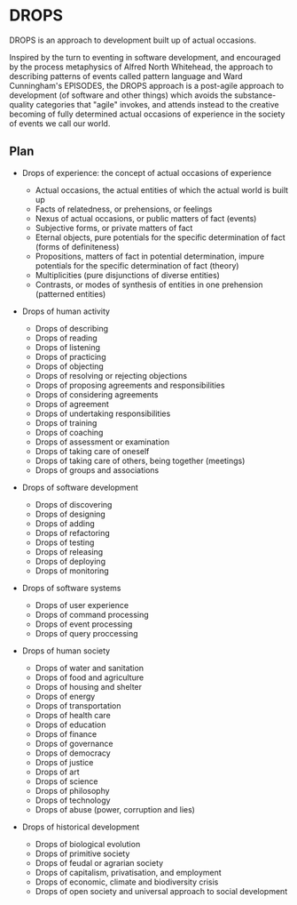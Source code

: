 # DROPS
DROPS is an approach to development built up of actual occasions.

Inspired by the turn to eventing in software development, and encouraged by the process metaphysics of Alfred North Whitehead, the approach to describing patterns of events called pattern language and Ward Cunningham's EPISODES, the DROPS approach is a post-agile approach to development (of software and other things) which avoids the substance-quality categories that "agile" invokes, and attends instead to the creative becoming of fully determined actual occasions of experience in the society of events we call our world.

## Plan

- Drops of experience: the concept of actual occasions of experience
  - Actual occasions, the actual entities of which the actual world is built up
  - Facts of relatedness, or prehensions, or feelings
  - Nexus of actual occasions, or public matters of fact (events)
  - Subjective forms, or private matters of fact
  - Eternal objects, pure potentials for the specific determination of fact (forms of definiteness)
  - Propositions, matters of fact in potential determination, impure potentials for the specific determination of fact (theory)
  - Multiplicities (pure disjunctions of diverse entities)
  - Contrasts, or modes of synthesis of entities in one prehension (patterned entities)
  
- Drops of human activity
  - Drops of describing
  - Drops of reading
  - Drops of listening
  - Drops of practicing
  - Drops of objecting
  - Drops of resolving or rejecting objections
  - Drops of proposing agreements and responsibilities
  - Drops of considering agreements
  - Drops of agreement
  - Drops of undertaking responsibilities
  - Drops of training
  - Drops of coaching
  - Drops of assessment or examination
  - Drops of taking care of oneself
  - Drops of taking care of others, being together (meetings)
  - Drops of groups and associations
  
- Drops of software development
  - Drops of discovering
  - Drops of designing
  - Drops of adding
  - Drops of refactoring
  - Drops of testing
  - Drops of releasing
  - Drops of deploying
  - Drops of monitoring

- Drops of software systems
  - Drops of user experience
  - Drops of command processing
  - Drops of event processing
  - Drops of query proccessing

- Drops of human society
  - Drops of water and sanitation
  - Drops of food and agriculture
  - Drops of housing and shelter
  - Drops of energy
  - Drops of transportation
  - Drops of health care
  - Drops of education
  - Drops of finance
  - Drops of governance
  - Drops of democracy
  - Drops of justice
  - Drops of art
  - Drops of science
  - Drops of philosophy
  - Drops of technology
  - Drops of abuse (power, corruption and lies)
  
- Drops of historical development  
  - Drops of biological evolution
  - Drops of primitive society
  - Drops of feudal or agrarian society
  - Drops of capitalism, privatisation, and employment
  - Drops of economic, climate and biodiversity crisis
  - Drops of open society and universal approach to social development
